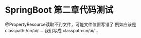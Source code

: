 # SpringBoot 第二章代码测试


@PropertyResource读取不到文件，可能文件位置写错了
例如应该是  
classpath:/cn/ai/....
我们写成
classpath:cn/ai/...